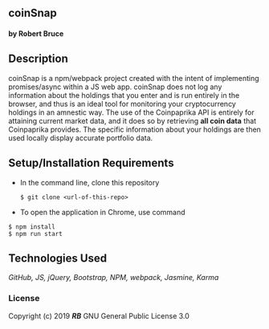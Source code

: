 ## coinSnap

#### by Robert Bruce

## Description

 coinSnap is a npm/webpack project created with the intent of implementing promises/async within a JS web app. coinSnap does not log any information about the holdings that you enter and is run entirely in the browser, and thus is an ideal tool for monitoring your cryptocurrency holdings in an amnestic way. The use of the Coinpaprika API is entirely for attaining current market data, and it does so by retrieving **all coin data** that Coinpaprika provides. The specific information about your holdings are then used locally display accurate portfolio data.


## Setup/Installation Requirements

* In the command line, clone this repository
  ```
  $ git clone <url-of-this-repo>
  ```

* To open the application in Chrome, use command
```
$ npm install
$ npm run start
```


## Technologies Used
_GitHub, JS, jQuery, Bootstrap, NPM, webpack, Jasmine, Karma_

### License
Copyright (c) 2019 **_RB_** GNU General Public License 3.0
